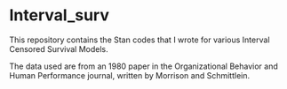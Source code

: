 # Interval_surv

This repository contains the Stan codes that I wrote for various Interval Censored Survival Models.

The data used are from an 1980 paper in the Organizational Behavior and Human Performance journal, written by Morrison and Schmittlein.
